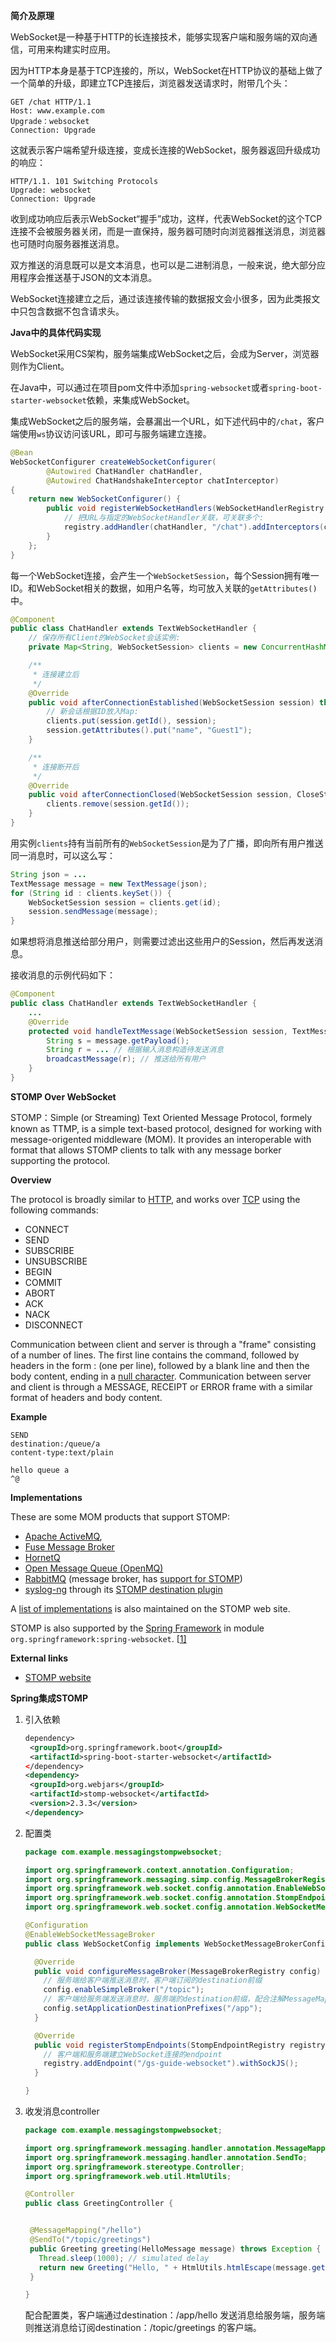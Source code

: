 **简介及原理**

WebSocket是一种基于HTTP的长连接技术，能够实现客户端和服务端的双向通信，可用来构建实时应用。

因为HTTP本身是基于TCP连接的，所以，WebSocket在HTTP协议的基础上做了一个简单的升级，即建立TCP连接后，浏览器发送请求时，附带几个头：

```
GET /chat HTTP/1.1
Host: www.example.com
Upgrade：websocket
Connection: Upgrade
```

这就表示客户端希望升级连接，变成长连接的WebSocket，服务器返回升级成功的响应：

```
HTTP/1.1. 101 Switching Protocols
Upgrade: websocket
Connection: Upgrade
```

收到成功响应后表示WebSocket“握手”成功，这样，代表WebSocket的这个TCP连接不会被服务器关闭，而是一直保持，服务器可随时向浏览器推送消息，浏览器也可随时向服务器推送消息。

双方推送的消息既可以是文本消息，也可以是二进制消息，一般来说，绝大部分应用程序会推送基于JSON的文本消息。

WebSocket连接建立之后，通过该连接传输的数据报文会小很多，因为此类报文中只包含数据不包含请求头。



**Java中的具体代码实现**

WebSocket采用CS架构，服务端集成WebSocket之后，会成为Server，浏览器则作为Client。

在Java中，可以通过在项目pom文件中添加`spring-websocket`或者`spring-boot-starter-websocket`依赖，来集成WebSocket。

集成WebSocket之后的服务端，会暴漏出一个URL，如下述代码中的`/chat`，客户端使用`ws`协议访问该URL，即可与服务端建立连接。

```java
@Bean
WebSocketConfigurer createWebSocketConfigurer(
        @Autowired ChatHandler chatHandler,
        @Autowired ChatHandshakeInterceptor chatInterceptor)
{
    return new WebSocketConfigurer() {
        public void registerWebSocketHandlers(WebSocketHandlerRegistry registry) {
            // 把URL与指定的WebSocketHandler关联，可关联多个:
            registry.addHandler(chatHandler, "/chat").addInterceptors(chatInterceptor);
        }
    };
}
```

每一个WebSocket连接，会产生一个`WebSocketSession`，每个Session拥有唯一ID。和WebSocket相关的数据，如用户名等，均可放入关联的`getAttributes()`中。

```java
@Component
public class ChatHandler extends TextWebSocketHandler {
    // 保存所有Client的WebSocket会话实例:
    private Map<String, WebSocketSession> clients = new ConcurrentHashMap<>();

    /**
     * 连接建立后
     */
    @Override
    public void afterConnectionEstablished(WebSocketSession session) throws Exception {
        // 新会话根据ID放入Map:
        clients.put(session.getId(), session);
        session.getAttributes().put("name", "Guest1");
    }

    /**
     * 连接断开后
     */
    @Override
    public void afterConnectionClosed(WebSocketSession session, CloseStatus status) throws Exception {
        clients.remove(session.getId());
    }
}
```

用实例`clients`持有当前所有的`WebSocketSession`是为了广播，即向所有用户推送同一消息时，可以这么写：

```java
String json = ...
TextMessage message = new TextMessage(json);
for (String id : clients.keySet()) {
    WebSocketSession session = clients.get(id);
    session.sendMessage(message);
}
```

如果想将消息推送给部分用户，则需要过滤出这些用户的Session，然后再发送消息。

接收消息的示例代码如下：

```java
@Component
public class ChatHandler extends TextWebSocketHandler {
    ...
    @Override
    protected void handleTextMessage(WebSocketSession session, TextMessage message) throws Exception {
        String s = message.getPayload();
        String r = ... // 根据输入消息构造待发送消息
        broadcastMessage(r); // 推送给所有用户
    }
}
```



**STOMP Over WebSocket**

STOMP：Simple (or Streaming) Text Oriented Message Protocol, formely known as TTMP, is a simple text-based protocol, designed for working with message-origented middleware (MOM). It provides an interoperable with format that allows STOMP clients to talk with any message borker supporting the protocol.

**Overview**

The protocol is broadly similar to [HTTP](https://en.wikipedia.org/wiki/HTTP), and works over [TCP](https://en.wikipedia.org/wiki/Transmission_Control_Protocol) using the following commands:

- CONNECT
- SEND
- SUBSCRIBE
- UNSUBSCRIBE
- BEGIN
- COMMIT
- ABORT
- ACK
- NACK
- DISCONNECT

Communication between client and server is through a "frame" consisting of a number of lines. The first line contains the command, followed by headers in the form <key>: <value> (one per line), followed by a blank line and then the body content, ending in a [null character](https://en.wikipedia.org/wiki/Null_character). Communication between server and client is through a MESSAGE, RECEIPT or ERROR frame with a similar format of headers and body content.

**Example**

```
SEND
destination:/queue/a
content-type:text/plain

hello queue a
^@
```

**Implementations**

These are some MOM products that support STOMP:

- [Apache ActiveMQ](https://en.wikipedia.org/wiki/Apache_ActiveMQ),
- [Fuse Message Broker](http://fusesource.com/products/enterprise-activemq/)
- [HornetQ](https://en.wikipedia.org/wiki/HornetQ)
- [Open Message Queue (OpenMQ)](https://en.wikipedia.org/wiki/Open_Message_Queue)
- [RabbitMQ](https://en.wikipedia.org/wiki/RabbitMQ) (message broker, has [support for STOMP](http://www.rabbitmq.com/stomp.html))
- [syslog-ng](https://en.wikipedia.org/wiki/Syslog-ng) through its [STOMP destination plugin](http://www.balabit.com/sites/default/files/documents/syslog-ng-ose-3.5-guides/en/syslog-ng-ose-v3.5-guide-admin/html/configuring-destinations-stomp.html)

A [list of implementations](https://stomp.github.io/implementations.html) is also maintained on the STOMP web site.

STOMP is also supported by the [Spring Framework](https://en.wikipedia.org/wiki/Spring_Framework) in module `org.springframework:spring-websocket`. [[1\]](https://docs.spring.io/spring-framework/docs/current/javadoc-api/org/springframework/web/socket/config/annotation/StompEndpointRegistry.html)

**External links**

- [STOMP website](https://stomp.github.io/)



**Spring集成STOMP**

1. 引入依赖

   ```xml
   dependency>
   	<groupId>org.springframework.boot</groupId>
   	<artifactId>spring-boot-starter-websocket</artifactId>
   </dependency>
   <dependency>
   	<groupId>org.webjars</groupId>
   	<artifactId>stomp-websocket</artifactId>
   	<version>2.3.3</version>
   </dependency>
   ```

2. 配置类

   ```java
   package com.example.messagingstompwebsocket;
   
   import org.springframework.context.annotation.Configuration;
   import org.springframework.messaging.simp.config.MessageBrokerRegistry;
   import org.springframework.web.socket.config.annotation.EnableWebSocketMessageBroker;
   import org.springframework.web.socket.config.annotation.StompEndpointRegistry;
   import org.springframework.web.socket.config.annotation.WebSocketMessageBrokerConfigurer;
   
   @Configuration
   @EnableWebSocketMessageBroker
   public class WebSocketConfig implements WebSocketMessageBrokerConfigurer {
   
     @Override
     public void configureMessageBroker(MessageBrokerRegistry config) {
       // 服务端给客户端推送消息时，客户端订阅的destination前缀
       config.enableSimpleBroker("/topic");
       // 客户端给服务端发送消息时，服务端的destination前缀，配合注解MessageMapping使用
       config.setApplicationDestinationPrefixes("/app");
     }
   
     @Override
     public void registerStompEndpoints(StompEndpointRegistry registry) {
       // 客户端和服务端建立WebSocket连接的endpoint
       registry.addEndpoint("/gs-guide-websocket").withSockJS();
     }
   
   }
   ```

3. 收发消息controller

    ```java
   package com.example.messagingstompwebsocket;
   
   import org.springframework.messaging.handler.annotation.MessageMapping;
   import org.springframework.messaging.handler.annotation.SendTo;
   import org.springframework.stereotype.Controller;
   import org.springframework.web.util.HtmlUtils;
   
   @Controller
   public class GreetingController {
   
   
     @MessageMapping("/hello")
     @SendTo("/topic/greetings")
     public Greeting greeting(HelloMessage message) throws Exception {
       Thread.sleep(1000); // simulated delay
       return new Greeting("Hello, " + HtmlUtils.htmlEscape(message.getName()) + "!");
     }
   
   }
    ```

   配合配置类，客户端通过destination：/app/hello 发送消息给服务端，服务端则推送消息给订阅destination：/topic/greetings 的客户端。

